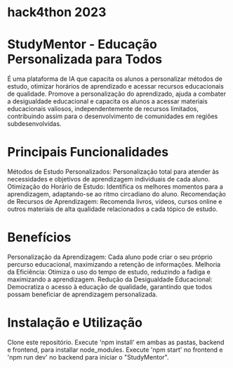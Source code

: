 
# hack4thon 2023
# StudyMentor - Educação Personalizada para Todos
É uma plataforma de IA que capacita os alunos a personalizar métodos de estudo, otimizar horários de aprendizado e acessar recursos educacionais de qualidade. Promove a personalização do aprendizado, ajuda a combater a desigualdade educacional e capacita os alunos a acessar materiais educacionais valiosos, independentemente de recursos limitados, contribuindo assim para o desenvolvimento de comunidades em regiões subdesenvolvidas.

# Principais Funcionalidades
Métodos de Estudo Personalizados: Personalização total para atender às necessidades e objetivos de aprendizagem individuais de cada aluno.
Otimização do Horário de Estudo: Identifica os melhores momentos para a aprendizagem, adaptando-se ao ritmo circadiano do aluno.
Recomendação de Recursos de Aprendizagem: Recomenda livros, vídeos, cursos online e outros materiais de alta qualidade relacionados a cada tópico de estudo.
# Benefícios
Personalização da Aprendizagem: Cada aluno pode criar o seu próprio percurso educacional, maximizando a retenção de informações.
Melhoria da Eficiência: Otimiza o uso do tempo de estudo, reduzindo a fadiga e maximizando a aprendizagem.
Redução da Desigualdade Educacional: Democratiza o acesso à educação de qualidade, garantindo que todos possam beneficiar de aprendizagem personalizada.
# Instalação e Utilização
Clone este repositório.
Execute 'npm install' em ambas as pastas, backend e frontend, para installar node_modules.
Execute 'npm start' no frontend e 'npm run dev' no backend para iniciar o "StudyMentor".
